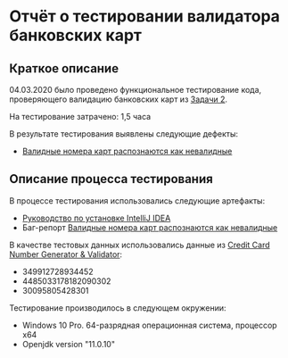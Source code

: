 # Отчёт о тестировании валидатора банковских карт
## Краткое описание
04.03.2020 было проведено функциональное тестирование кода, проверяющего валидацию банковских карт из [Задачи 2](https://github.com/netology-code/javaqa-homeworks/tree/master/intro).

На тестирование затрачено: 1,5 часа

В результате тестирования выявлены следующие дефекты:

* [Валидные номера карт распознаются как невалидные](https://github.com/asloba/java-homework1.2/issues/1)

## Описание процесса тестирования
В процессе тестирования использовались следующие артефакты:

- [Руководство по установке IntelliJ IDEA](https://github.com/netology-code/javaqa-homeworks/blob/master/intro/idea.md)
- Баг-репорт [Валидные номера карт распознаются как невалидные](https://github.com/asloba/java-homework1.2/issues/1)


В качестве тестовых данных использовались данные из [Credit Card Number Generator & Validator](https://www.freeformatter.com/credit-card-number-generator-validator.html):

- 349912728934452
- 4485033178182090302
- 30095805428301

Тестирование производилось в следующем окружении:

- Windows 10 Pro. 64-разрядная операционная система, процессор х64
- Openjdk version "11.0.10"
